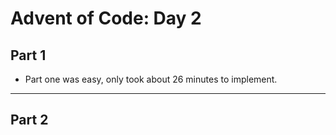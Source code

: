 # Advent of Code: Day 2


## Part 1
- Part one was easy, only took about 26 minutes to implement.

---
## Part 2

